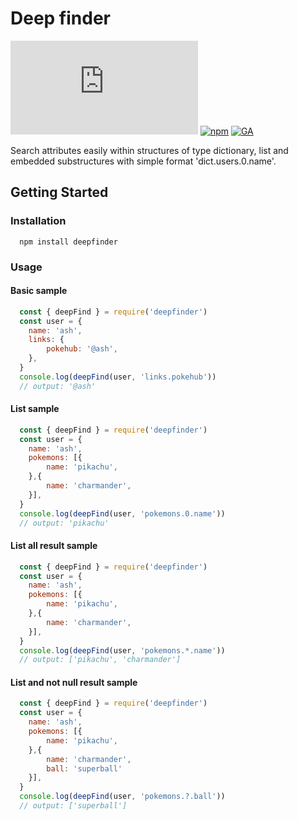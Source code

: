 # Deep finder

[![GitHub](https://img.shields.io/github/license/parada3desu/deepfinder.js)](https://github.com/parada3desu/deepfinder.js/blob/main/LICENSE)
[![npm](https://img.shields.io/npm/v/deepfinder)](https://www.npmjs.com/package/deepfinder)
[![GA](https://github.com/parada3desu/deepfinder.js/workflows/tests/badge.svg)](https://github.com/parada3desu/deepfinder.js/actions/workflows/test-and-build.yml)


Search attributes easily within structures of type dictionary, list and embedded substructures with simple format 'dict.users.0.name'.

## Getting Started

### Installation

```Shell
  npm install deepfinder
```

### Usage

#### Basic sample

```javascript
  const { deepFind } = require('deepfinder')
  const user = {
    name: 'ash',
    links: {
        pokehub: '@ash',
    },
  }
  console.log(deepFind(user, 'links.pokehub'))
  // output: '@ash'
```

#### List sample

```javascript
  const { deepFind } = require('deepfinder')
  const user = {
    name: 'ash',
    pokemons: [{
        name: 'pikachu',
    },{
        name: 'charmander',
    }],
  }
  console.log(deepFind(user, 'pokemons.0.name'))
  // output: 'pikachu'
```

#### List all result sample

```javascript
  const { deepFind } = require('deepfinder')
  const user = {
    name: 'ash',
    pokemons: [{
        name: 'pikachu',
    },{
        name: 'charmander',
    }],
  }
  console.log(deepFind(user, 'pokemons.*.name'))
  // output: ['pikachu', 'charmander']
```

#### List and not null result sample

```javascript
  const { deepFind } = require('deepfinder')
  const user = {
    name: 'ash',
    pokemons: [{
        name: 'pikachu',
    },{
        name: 'charmander',
        ball: 'superball'
    }],
  }
  console.log(deepFind(user, 'pokemons.?.ball'))
  // output: ['superball']
```